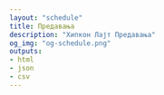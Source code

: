 ```yaml
---
layout: "schedule"
title: Предавања
description: "Хипкон Лајт Предавања"
og_img: "og-schedule.png"
outputs:
- html
- json
- csv
---
```

